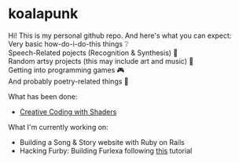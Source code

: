 # koalapunk

Hi! 
This is my personal github repo. And here's what you can expect:  
Very basic how-do-i-do-this things ❔  
Speech-Related pojects (Recognition & Synthesis) 👄  
Random artsy projects (this may include art and music) 🎨  
Getting into programming games 🎮  
And probably poetry-related things 📖  
  
What has been done:  
* [Creative Coding with Shaders](https://github.com/koalapunk/creativecoding-grid)

What I'm currently working on:  
* Building a Song & Story website with Ruby on Rails  
* Hacking Furby: Building Furlexa following [this](https://www.raspberrypi.com/news/raspberry-pi-furby-furlexa-voice-assistant/) tutorial
